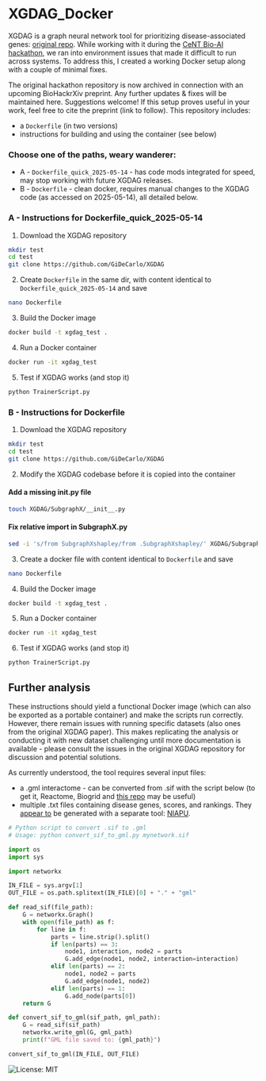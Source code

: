 # XGDAG_Docker

XGDAG is a graph neural network tool for prioritizing disease-associated genes: [original repo](https://github.com/GiDeCarlo/XGDAG). While working with it during the [CeNT Bio-AI hackathon](https://github.com/SFGLab/Team1_Gene_Prioritization_GNN), we ran into environment issues that made it difficult to run across systems. To address this, I created a working Docker setup along with a couple of minimal fixes. 

The original hackathon repository is now archived in connection with an upcoming BioHackrXiv preprint. Any further updates & fixes will be maintained here. Suggestions welcome! If this setup proves useful in your work, feel free to cite the preprint (link to follow). This repository includes:

- a `Dockerfile` (in two versions)
- instructions for building and using the container (see below)

### Choose one of the paths, weary wanderer:

- A - `Dockerfile_quick_2025-05-14` - has code mods integrated for speed, may stop working with future XGDAG releases.
- B - `Dockerfile` - clean docker, requires manual changes to the XGDAG code (as accessed on 2025-05-14), all detailed below.


### A - Instructions for Dockerfile_quick_2025-05-14

1. Download the XGDAG repository
```bash
mkdir test
cd test
git clone https://github.com/GiDeCarlo/XGDAG
```

2. Create `Dockerfile` in the same dir, with content identical to `Dockerfile_quick_2025-05-14` and save
```bash
nano Dockerfile
```

3. Build the Docker image
```bash
docker build -t xgdag_test .
```

4. Run a Docker container
```bash
docker run -it xgdag_test
```

5. Test if XGDAG works (and stop it)
```bash
python TrainerScript.py
```




### B - Instructions for Dockerfile

1. Download the XGDAG repository
   
```bash
mkdir test
cd test
git clone https://github.com/GiDeCarlo/XGDAG
```

2. Modify the XGDAG codebase before it is copied into the container

#### Add a missing __init__.py file
```bash
touch XGDAG/SubgraphX/__init__.py
```
#### Fix relative import in SubgraphX.py
```bash
sed -i 's/from SubgraphXshapley/from .SubgraphXshapley/' XGDAG/SubgraphX/SubgraphX.py
```
3. Create a docker file with content identical to `Dockerfile` and save
```bash
nano Dockerfile
```

4. Build the Docker image
```bash
docker build -t xgdag_test .
```

5. Run a Docker container
```bash
docker run -it xgdag_test
```

6. Test if XGDAG works (and stop it)
```bash
python TrainerScript.py
```

## Further analysis

These instructions should yield a functional Docker image (which can also be exported as a portable container) and make the scripts run correctly. However, there remain issues with running specific datasets (also ones from the original XGDAG paper). This makes replicating the analysis or conducting it with new dataset challenging until more documentation is available - please consult the issues in the original XGDAG repository for discussion and potential solutions. 

As currently understood, the tool requires several input files:

- a .gml interactome - can be converted from .sif with the script below (to get it, Reactome, Biogrid and [this repo](https://github.com/jjjk123/GBA-centrality) may be useful)
- multiple .txt files containing disease genes, scores, and rankings. They [appear to](https://github.com/GiDeCarlo/XGDAG/issues/1) be generated with a separate tool: [NIAPU](https://github.com/AndMastro/NIAPU/?tab=readme-ov-file).

```python
# Python script to convert .sif to .gml
# Usage: python convert_sif_to_gml.py mynetwork.sif

import os
import sys

import networkx

IN_FILE = sys.argv[1]
OUT_FILE = os.path.splitext(IN_FILE)[0] + "." + "gml"

def read_sif(file_path):
    G = networkx.Graph()
    with open(file_path) as f:
        for line in f:
            parts = line.strip().split()
            if len(parts) == 3:
                node1, interaction, node2 = parts
                G.add_edge(node1, node2, interaction=interaction)
            elif len(parts) == 2:
                node1, node2 = parts
                G.add_edge(node1, node2)
            elif len(parts) == 1:
                G.add_node(parts[0])
    return G

def convert_sif_to_gml(sif_path, gml_path):
    G = read_sif(sif_path)
    networkx.write_gml(G, gml_path)
    print(f"GML file saved to: {gml_path}")

convert_sif_to_gml(IN_FILE, OUT_FILE)

```

![License: MIT](https://img.shields.io/github/license/MikolajKocikowski/XGDAG_Docker)


